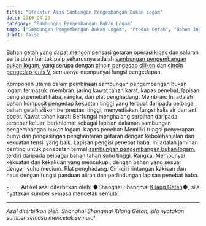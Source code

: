 ```yaml
---
title: "Struktur Asas Sambungan Pengembangan Bukan Logam"
date: 2010-04-23
category: "Sambungan Pengembangan Bukan Logam"
tags: ["Sambungan Pengembangan Bukan Logam", "Produk Getah", "Bahan Industri"]
draft: false
---
```


Bahan getah yang dapat mengompensasi getaran operasi kipas dan saluran serta ubah bentuk paip seharusnya adalah [sambungan pengembangan bukan logam](http://www.smpolymer.com/feijinshupengzhangjie/), yang serupa dengan [cincin pengedap silikon](http://www.smpolymer.com/) dan [cincin pengedap jenis V](http://www.smpolymer.com/), semuanya mempunyai fungsi pengedapan.

Komponen utama dalam pembinaan sambungan pengembangan bukan logam termasuk: membran, jaring kawat tahan karat, kapas penebat, lapisan pengisi penebat haba, rangka, dan plat penghadang. Membran: Ini adalah bahan komposit pengedap kekuatan tinggi yang terbuat daripada pelbagai bahan getah silikon berprestasi tinggi, menyediakan fungsi kalis air dan anti bocor. Kawat tahan karat: Berfungsi menghalang serpihan daripada tersebar keluar, berkhidmat sebagai lapisan dalaman sambungan pengembangan bukan logam. Kapas penebat: Memiliki fungsi penyerapan bunyi dan pengasingan penghantaran getaran dengan kebolehanjalan dan kekuatan tensil yang baik. Lapisan pengisi penebat haba: Ini adalah jaminan penting untuk penebatan termal [sambungan pengembangan bukan logam](http://www.smpolymer.com/feijinshupengzhangjie/), terdiri daripada pelbagai bahan tahan suhu tinggi. Rangka: Mempunyai kekuatan dan kekakuan yang mencukupi, dengan bahan yang sesuai dengan suhu medium. Plat penghadang: Ciri-ciri rintangan kakisan dan haus dengan fungsi panduan aliran dan perlindungan lapisan penebat haba.

------Artikel asal diterbitkan oleh: ◆Shanghai Shangmai [Kilang Getah](http://www.smpolymer.com/)◆, sila nyatakan sumber semasa mencetak semula!

---

*Asal diterbitkan oleh: Shanghai Shangmai Kilang Getah, sila nyatakan sumber semasa mencetak semula!*